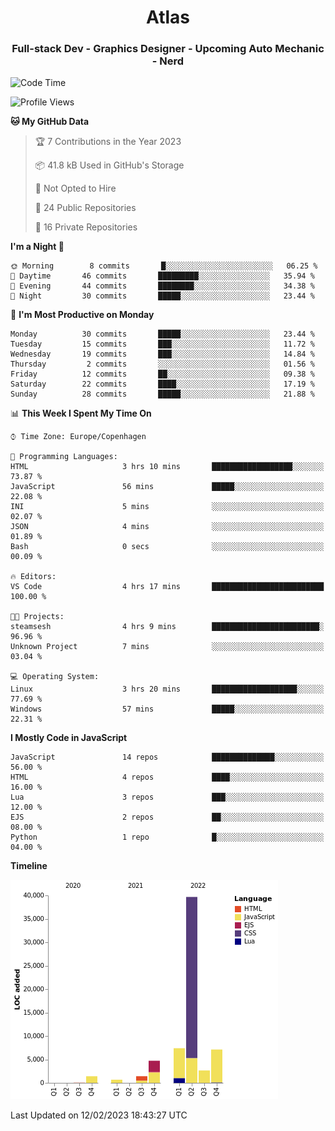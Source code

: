 <h1 align="center">Atlas</h1>
<h3 align="center">Full-stack Dev - Graphics Designer - Upcoming Auto Mechanic - Nerd</h3>

<!--START_SECTION:waka-->
![Code Time](http://img.shields.io/badge/Code%20Time-838%20hrs%2059%20mins-blue)

![Profile Views](http://img.shields.io/badge/Profile%20Views-19-blue)

**🐱 My GitHub Data** 

> 🏆 7 Contributions in the Year 2023
 > 
> 📦 41.8 kB Used in GitHub's Storage 
 > 
> 🚫 Not Opted to Hire
 > 
> 📜 24 Public Repositories 
 > 
> 🔑 16 Private Repositories  
 > 
**I'm a Night 🦉** 

```text
🌞 Morning        8 commits       █░░░░░░░░░░░░░░░░░░░░░░░░   06.25 % 
🌆 Daytime       46 commits       █████████░░░░░░░░░░░░░░░░   35.94 % 
🌃 Evening       44 commits       ████████░░░░░░░░░░░░░░░░░   34.38 % 
🌙 Night         30 commits       █████░░░░░░░░░░░░░░░░░░░░   23.44 % 

```
📅 **I'm Most Productive on Monday** 

```text
Monday          30 commits       █████░░░░░░░░░░░░░░░░░░░░   23.44 % 
Tuesday         15 commits       ███░░░░░░░░░░░░░░░░░░░░░░   11.72 % 
Wednesday       19 commits       ███░░░░░░░░░░░░░░░░░░░░░░   14.84 % 
Thursday         2 commits       ░░░░░░░░░░░░░░░░░░░░░░░░░   01.56 % 
Friday          12 commits       ██░░░░░░░░░░░░░░░░░░░░░░░   09.38 % 
Saturday        22 commits       ████░░░░░░░░░░░░░░░░░░░░░   17.19 % 
Sunday          28 commits       █████░░░░░░░░░░░░░░░░░░░░   21.88 % 

```


📊 **This Week I Spent My Time On** 

```text
⌚︎ Time Zone: Europe/Copenhagen

💬 Programming Languages: 
HTML                     3 hrs 10 mins       ██████████████████░░░░░░░   73.87 % 
JavaScript               56 mins             █████░░░░░░░░░░░░░░░░░░░░   22.08 % 
INI                      5 mins              ░░░░░░░░░░░░░░░░░░░░░░░░░   02.07 % 
JSON                     4 mins              ░░░░░░░░░░░░░░░░░░░░░░░░░   01.89 % 
Bash                     0 secs              ░░░░░░░░░░░░░░░░░░░░░░░░░   00.09 % 

🔥 Editors: 
VS Code                  4 hrs 17 mins       █████████████████████████   100.00 % 

🐱‍💻 Projects: 
steamsesh                4 hrs 9 mins        ████████████████████████░   96.96 % 
Unknown Project          7 mins              ░░░░░░░░░░░░░░░░░░░░░░░░░   03.04 % 

💻 Operating System: 
Linux                    3 hrs 20 mins       ███████████████████░░░░░░   77.69 % 
Windows                  57 mins             █████░░░░░░░░░░░░░░░░░░░░   22.31 % 

```

**I Mostly Code in JavaScript** 

```text
JavaScript               14 repos            ██████████████░░░░░░░░░░░   56.00 % 
HTML                     4 repos             ████░░░░░░░░░░░░░░░░░░░░░   16.00 % 
Lua                      3 repos             ███░░░░░░░░░░░░░░░░░░░░░░   12.00 % 
EJS                      2 repos             ██░░░░░░░░░░░░░░░░░░░░░░░   08.00 % 
Python                   1 repo              █░░░░░░░░░░░░░░░░░░░░░░░░   04.00 % 

```


**Timeline**

![Chart not found](https://raw.githubusercontent.com/Atlas7005/Atlas7005/master/charts/bar_graph.png) 


 Last Updated on 12/02/2023 18:43:27 UTC
<!--END_SECTION:waka-->
